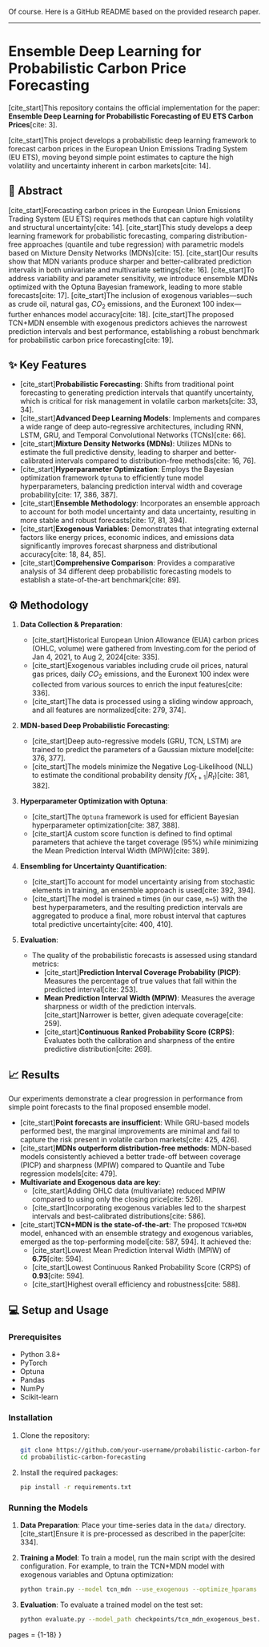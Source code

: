 Of course. Here is a GitHub README based on the provided research paper.

-----

# Ensemble Deep Learning for Probabilistic Carbon Price Forecasting

[cite\_start]This repository contains the official implementation for the paper: **Ensemble Deep Learning for Probabilistic Forecasting of EU ETS Carbon Prices**[cite: 3].

[cite\_start]This project develops a probabilistic deep learning framework to forecast carbon prices in the European Union Emissions Trading System (EU ETS), moving beyond simple point estimates to capture the high volatility and uncertainty inherent in carbon markets[cite: 14].

## 📖 Abstract

[cite\_start]Forecasting carbon prices in the European Union Emissions Trading System (EU ETS) requires methods that can capture high volatility and structural uncertainty[cite: 14]. [cite\_start]This study develops a deep learning framework for probabilistic forecasting, comparing distribution-free approaches (quantile and tube regression) with parametric models based on Mixture Density Networks (MDNs)[cite: 15]. [cite\_start]Our results show that MDN variants produce sharper and better-calibrated prediction intervals in both univariate and multivariate settings[cite: 16]. [cite\_start]To address variability and parameter sensitivity, we introduce ensemble MDNs optimized with the Optuna Bayesian framework, leading to more stable forecasts[cite: 17]. [cite\_start]The inclusion of exogenous variables—such as crude oil, natural gas, $CO_{2}$ emissions, and the Euronext 100 index—further enhances model accuracy[cite: 18]. [cite\_start]The proposed TCN+MDN ensemble with exogenous predictors achieves the narrowest prediction intervals and best performance, establishing a robust benchmark for probabilistic carbon price forecasting[cite: 19].

## ✨ Key Features

  * [cite\_start]**Probabilistic Forecasting**: Shifts from traditional point forecasting to generating prediction intervals that quantify uncertainty, which is critical for risk management in volatile carbon markets[cite: 33, 34].
  * [cite\_start]**Advanced Deep Learning Models**: Implements and compares a wide range of deep auto-regressive architectures, including RNN, LSTM, GRU, and Temporal Convolutional Networks (TCNs)[cite: 66].
  * [cite\_start]**Mixture Density Networks (MDNs)**: Utilizes MDNs to estimate the full predictive density, leading to sharper and better-calibrated intervals compared to distribution-free methods[cite: 16, 76].
  * [cite\_start]**Hyperparameter Optimization**: Employs the Bayesian optimization framework `Optuna` to efficiently tune model hyperparameters, balancing prediction interval width and coverage probability[cite: 17, 386, 387].
  * [cite\_start]**Ensemble Methodology**: Incorporates an ensemble approach to account for both model uncertainty and data uncertainty, resulting in more stable and robust forecasts[cite: 17, 81, 394].
  * [cite\_start]**Exogenous Variables**: Demonstrates that integrating external factors like energy prices, economic indices, and emissions data significantly improves forecast sharpness and distributional accuracy[cite: 18, 84, 85].
  * [cite\_start]**Comprehensive Comparison**: Provides a comparative analysis of 34 different deep probabilistic forecasting models to establish a state-of-the-art benchmark[cite: 89].

## ⚙️ Methodology

1.  **Data Collection & Preparation**:

      * [cite\_start]Historical European Union Allowance (EUA) carbon prices (OHLC, volume) were gathered from Investing.com for the period of Jan 4, 2021, to Aug 2, 2024[cite: 335].
      * [cite\_start]Exogenous variables including crude oil prices, natural gas prices, daily $CO_{2}$ emissions, and the Euronext 100 index were collected from various sources to enrich the input features[cite: 336].
      * [cite\_start]The data is processed using a sliding window approach, and all features are normalized[cite: 279, 374].

2.  **MDN-based Deep Probabilistic Forecasting**:

      * [cite\_start]Deep auto-regressive models (GRU, TCN, LSTM) are trained to predict the parameters of a Gaussian mixture model[cite: 376, 377].
      * [cite\_start]The models minimize the Negative Log-Likelihood (NLL) to estimate the conditional probability density $f(X_{t+1}|R_{t})$[cite: 381, 382].

3.  **Hyperparameter Optimization with Optuna**:

      * [cite\_start]The `Optuna` framework is used for efficient Bayesian hyperparameter optimization[cite: 387, 388].
      * [cite\_start]A custom score function is defined to find optimal parameters that achieve the target coverage (95%) while minimizing the Mean Prediction Interval Width (MPIW)[cite: 389].

4.  **Ensembling for Uncertainty Quantification**:

      * [cite\_start]To account for model uncertainty arising from stochastic elements in training, an ensemble approach is used[cite: 392, 394].
      * [cite\_start]The model is trained `m` times (in our case, `m=5`) with the best hyperparameters, and the resulting prediction intervals are aggregated to produce a final, more robust interval that captures total predictive uncertainty[cite: 400, 410].

5.  **Evaluation**:

      * The quality of the probabilistic forecasts is assessed using standard metrics:
          * [cite\_start]**Prediction Interval Coverage Probability (PICP)**: Measures the percentage of true values that fall within the predicted interval[cite: 253].
          * **Mean Prediction Interval Width (MPIW)**: Measures the average sharpness or width of the prediction intervals. [cite\_start]Narrower is better, given adequate coverage[cite: 259].
          * [cite\_start]**Continuous Ranked Probability Score (CRPS)**: Evaluates both the calibration and sharpness of the entire predictive distribution[cite: 269].

## 📈 Results

Our experiments demonstrate a clear progression in performance from simple point forecasts to the final proposed ensemble model.

  * [cite\_start]**Point forecasts are insufficient**: While GRU-based models performed best, the marginal improvements are minimal and fail to capture the risk present in volatile carbon markets[cite: 425, 426].
  * [cite\_start]**MDNs outperform distribution-free methods**: MDN-based models consistently achieved a better trade-off between coverage (PICP) and sharpness (MPIW) compared to Quantile and Tube regression models[cite: 479].
  * **Multivariate and Exogenous data are key**:
      * [cite\_start]Adding OHLC data (multivariate) reduced MPIW compared to using only the closing price[cite: 526].
      * [cite\_start]Incorporating exogenous variables led to the sharpest intervals and best-calibrated distributions[cite: 586].
  * [cite\_start]**TCN+MDN is the state-of-the-art**: The proposed `TCN+MDN` model, enhanced with an ensemble strategy and exogenous variables, emerged as the top-performing model[cite: 587, 594]. It achieved the:
      * [cite\_start]Lowest Mean Prediction Interval Width (MPIW) of **6.75**[cite: 594].
      * [cite\_start]Lowest Continuous Ranked Probability Score (CRPS) of **0.93**[cite: 594].
      * [cite\_start]Highest overall efficiency and robustness[cite: 588].
    

## 💻 Setup and Usage

### Prerequisites

  * Python 3.8+
  * PyTorch
  * Optuna
  * Pandas
  * NumPy
  * Scikit-learn

### Installation

1.  Clone the repository:

    ```bash
    git clone https://github.com/your-username/probabilistic-carbon-forecasting.git
    cd probabilistic-carbon-forecasting
    ```

2.  Install the required packages:

    ```bash
    pip install -r requirements.txt
    ```

### Running the Models

1.  **Data Preparation**:
    Place your time-series data in the `data/` directory. [cite\_start]Ensure it is pre-processed as described in the paper[cite: 334].

2.  **Training a Model**:
    To train a model, run the main script with the desired configuration. For example, to train the TCN+MDN model with exogenous variables and Optuna optimization:

    ```bash
    python train.py --model tcn_mdn --use_exogenous --optimize_hparams --n_trials 100
    ```

3.  **Evaluation**:
    To evaluate a trained model on the test set:

    ```bash
    python evaluate.py --model_path checkpoints/tcn_mdn_exogenous_best.pt
    ```

  pages = {1-18}
}
```
